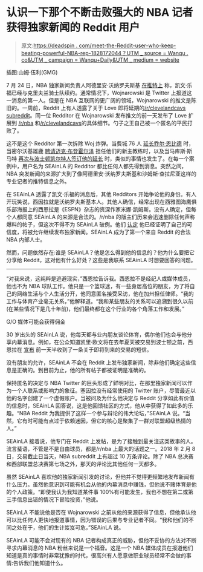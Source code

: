 # 认识一下那个不断击败强大的 NBA 记者获得独家新闻的 Reddit 用户

> 原文:[https://deadspin . com/meet-the-Reddit-user-who-keep-beating-powerful-NBA-rep-1828172044？UTM _ source = Wanqu . co&UTM _ campaign = Wanqu+Daily&UTM _ medium = website](https://deadspin.com/meet-the-reddit-user-who-keeps-beating-powerful-nba-rep-1828172044?utm_source=wanqu.co&utm_campaign=Wanqu+Daily&utm_medium=website)

 插图:山姆·伍利(GMG) 

7 月 24 日，NBA 独家新闻负责人阿德里安·沃纳罗夫斯基 [在推特上](https://twitter.com/wojespn/status/1021780353281867776) 称，凯文·乐福已经与克里夫兰骑士队续约。通常情况下，Wojnarowski 是 Twitter 上报道这一消息的第一人。但是在 NBA 互联网的更广阔的领域，Wojnarowski 的推文是陈旧的。一周前，Reddit 上有人透露了关于 Love 即将延期的[/r/clevelandcavs subreddit](https://www.reddit.com/r/clevelandcavs/comments/8zukaa/whine_and_gold_wednesday_july_18_2018/e2lzhwa/)。同一位 Redditor 在 Wojnarowski 发布推文的前一天发布了 Love 扩展到 [/r/nba](https://www.reddit.com/r/nba/comments/918gmt/personal_source_kevin_love_extension_4years120/) 和[/r/clevelandcavs](https://www.reddit.com/r/clevelandcavs/comments/918fyv/personal_source_update_on_kevin_love_extension_4/)的具体细节。勺子之王自己被一个匿名的平民打败了。

这不是这个 Redditor 第一次拆除 Woj 炸弹。当费城 76 人 [延长乔尔·恩比德](https://www.reddit.com/r/nba/comments/74pbk2/embiid_will_be_signing_a_max_or_nearmax_extension/) 时，当密尔沃基雄鹿 [聘请迈克·布登霍尔泽](https://www.reddit.com/r/nba/comments/8i0i0y/per_a_personal_source_the_bucks_will_be_hiring/) 担任他们的新主教练时，以及当马库斯·斯马特 [再次与波士顿凯尔特人签订他的延长](https://www.reddit.com/r/nba/comments/8zw9u2/per_a_personal_source_marcus_smart_is_about_to/?utm_content=title&utm_medium=user&utm_source=reddit&utm_name=frontpage) 时，类似的事情也发生了。在每一个案例中，用户名为 SEAinLA 的 Redditor 都比任何人都先得到消息。突然之间，NBA 突发新闻的来源扩大到了像阿德里安·沃纳罗夫斯基和沙姆斯·查拉尼亚这样的专业记者的推特信息之外。

在 SEAinLA 透露了凯文·乐福的消息后，其他 Redditors 开始争论他的身份。有人开玩笑说，西因拉就是沃纳罗夫斯基本人。其他人确信，经常出现在西雅图海鹰俱乐部海报上的西恩拉是《ESPN》杂志的资深作家米娜·凯姆斯。没有人确定，但每个人都同意 SEAinLA 的来源是合法的。/r/nba 的版主们历来会迅速删除任何声称爆料的帖子，但这次不得不为 SEAinLA 破例。他们 [认定](https://www.reddit.com/r/nba/comments/91ifuz/useainla_called_the_kevin_love_extension_almost/e2ygq8m/?utm_content=permalink&utm_medium=front&utm_source=reddit&utm_name=nba) 他已经证明了自己的可信度，将被允许继续发布独家新闻。SEAinLA 成为了第一个来自 Reddit 的合法 NBA 内部人士。

然而，问题依然存在:谁是 SEAinLA？他是怎么得到他的信息的？他为什么要把它分享给 Reddit，这对他有什么好处？这些是我联系 SEAinLA 时想要回答的问题。

* * *

“对我来说，这纯粹是逃避现实，”西恩拉告诉我。西恩拉不是经纪人或媒体成员，他也不为 NBA 球队工作。他只是一个篮球迷，有一些身居高位的朋友，为了将自己的网络生活与个人生活分开，他同意匿名接受采访，他在加州担任律师。“我的工作与体育产业毫无关系，”他解释道。“我和某些朋友的关系可以追溯到很久以前(在某些情况下是几十年前)，他们最终都在这个行业的各个角落工作和发展。”

G/O 媒体可能会获得佣金

30 岁出头的 SEAinLA 说，他每天都与业内朋友谈论体育，偶尔他们也会与他分享内幕消息。例如，在公众知道凯里·欧文将在去年夏天被交易到波士顿之前，西恩拉在 [宣布](https://twitter.com/ShamsCharania/status/900115326175784961) 前一天半收到了一条关于即将到来的交易的短信。

没有朋友的允许，SEAinLA 不会在 Reddit 上发布独家新闻，除非他们确定这些信息是正确的。到目前为止，他的所有帖子都被证明是准确的。

保持匿名的决定与 NBA Twitter 的巨头形成了鲜明对比，在那里独家新闻可以作为一个人联系或影响力的象征。塞因拉没有经常使用的 Twitter 账户，尽管最近以他的名字创建了一个虚假账户。当被问及为什么他决定与 Reddit 分享如此有价值的信息时，SEAinLA 回答说，这是他回馈社区的方式，他从中获得了如此多的乐趣。“NBA Reddit 为我提供了这样一个参与辩论的伟大论坛，”SEAinLA 说。“当然，它有时可能有点过于依赖迷因，但它的核心是聚集了一群对联盟超级热情的人。”

SEAinLA 接着说，他专门在 Reddit 上发帖，是为了接触到最关注这类故事的人。流言蜚语，不管是不是自由球员，都是/r/nba 上最大的话题之一。2018 年 2 月 8 日，交易截止日当天，NBA subreddit 上有超过 10 万条评论。除了 NBA 总决赛和西部联盟总决赛第七场之外，那天的评论比其他任何一天都多。

虽然 SEAinLA 喜欢他的独家新闻引发的讨论，但他并不觉得更频繁地发布新闻有什么压力。虽然他意识到可能有机会从他的内幕消息中赚钱，但他说不赌体育是他的个人政策。“即使我认为我知道某件事 100%有可能发生，我也不想在第二或第三手信息出错的情况下冒险投资，”他说。

SEAinLA 不能说他是否在 Wojnarowski 之前从他的来源获得了信息，但他承认他可以比任何人更快地报道事情，因为错误的后果与专业记者不同。“我和他们的不同之处在于，他们的生计岌岌可危，”SEAinLA 说。

SEAinLA 可能不会对现有的 NBA 记者构成真正的威胁，但他不妥协的方法对不断寻求内幕消息的 NBA 粉丝来说是一个福音。这是一个 NBA 媒体成员在报道他们知道是真的事情时非常犹豫的时代，很高兴有人愿意做职业球员经常不会做的事情:告诉我们他知道什么。